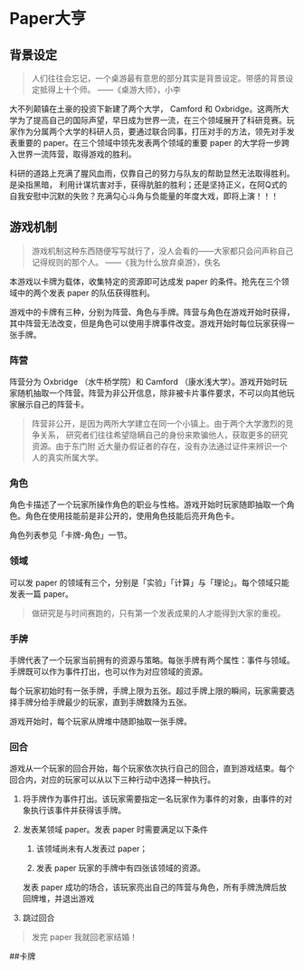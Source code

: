 # Paper大亨

## 背景设定

>人们往往会忘记，一个桌游最有意思的部分其实是背景设定。带感的背景设定抵得上十个师。
>——《桌游大师》，小李


大不列颠镇在土豪的投资下新建了两个大学， Camford 和 Oxbridge。这两所大学为了提高自己的国际声望，早日成为世界一流，在三个领域展开了科研竞赛。玩家作为分属两个大学的科研人员，要通过联合同事，打压对手的方法，领先对手发表重要的 paper。在三个领域中领先发表两个领域的重要 paper 的大学将一步跨入世界一流阵营，取得游戏的胜利。

科研的道路上充满了腥风血雨，仅靠自己的努力与队友的帮助显然无法取得胜利。是染指黑暗， 
利用计谋坑害对手，获得肮脏的胜利；还是坚持正义，在阿Q式的自我安慰中沉默的失败？充满勾心斗角与负能量的年度大戏，即将上演！！！


## 游戏机制
>游戏机制这种东西随便写写就行了，没人会看的——大家都只会问声称自己记得规则的那个人。
>——《我为什么放弃桌游》，佚名

本游戏以卡牌为载体，收集特定的资源即可达成发 paper 的条件。抢先在三个领域中的两个发表 paper 的队伍获得胜利。

游戏中的卡牌有三种，分别为阵营、角色与手牌。阵营与角色在游戏开始时获得，其中阵营无法改变，但是角色可以使用手牌事件改变。游戏开始时每位玩家获得一张手牌。

### 阵营

阵营分为 Oxbridge （水牛桥学院）和 Camford （康水浅大学）。游戏开始时玩家随机抽取一个阵营。阵营为非公开信息，除非被卡片事件要求，不可以向其他玩家展示自己的阵营卡。

>阵营非公开，是因为两所大学建立在同一个小镇上。由于两个大学激烈的竞争关系，
>研究者们往往希望隐瞒自己的身份来欺骗他人，获取更多的研究资源。由于东门附
>近大量办假证者的存在，没有办法通过证件来辨识一个人的真实所属大学。

### 角色

角色卡描述了一个玩家所操作角色的职业与性格。游戏开始时玩家随即抽取一个角色。角色在使用技能前是非公开的，使用角色技能后亮开角色卡。

角色列表参见「卡牌-角色」一节。

### 领域

可以发 paper 的领域有三个，分别是「实验」「计算」与「理论」。每个领域只能发表一篇 paper。

>做研究是与时间赛跑的，只有第一个发表成果的人才能得到大家的重视。

### 手牌

手牌代表了一个玩家当前拥有的资源与策略。每张手牌有两个属性：事件与领域。手牌既可以作为事件打出，也可以作为对应领域的资源。

每个玩家初始时有一张手牌，手牌上限为五张。超过手牌上限的瞬间，玩家需要选择手牌分给手牌最少的玩家，直到手牌数降为五张。

游戏开始时，每个玩家从牌堆中随即抽取一张手牌。

### 回合

游戏从一个玩家的回合开始，每个玩家依次执行自己的回合，直到游戏结束。每个回合内，对应的玩家可以从以下三种行动中选择一种执行。

1. 将手牌作为事件打出。该玩家需要指定一名玩家作为事件的对象，由事件的对象执行该事件并获得该手牌。
2. 发表某领域 paper。发表 paper 时需要满足以下条件

   1. 该领域尚未有人发表过 paper；

   2. 发表 paper 玩家的手牌中有四张该领域的资源。

   发表 paper 成功的场合，该玩家亮出自己的阵营与角色，所有手牌洗牌后放回牌堆，并退出游戏
3. 跳过回合

> 发完 paper 我就回老家结婚！

##卡牌


 



